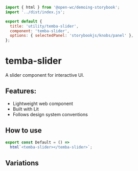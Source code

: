 ```js script
import { html } from '@open-wc/demoing-storybook';
import '../dist/index.js';

export default {
  title: 'utility/temba-slider',
  component: 'temba-slider',
  options: { selectedPanel: 'storybookjs/knobs/panel' },
};
```

# temba-slider

A slider component for interactive UI.

## Features:

- Lightweight web component
- Built with Lit
- Follows design system conventions

## How to use

```js preview-story
export const Default = () =>
  html`<temba-slider></temba-slider>`;
```

## Variations

